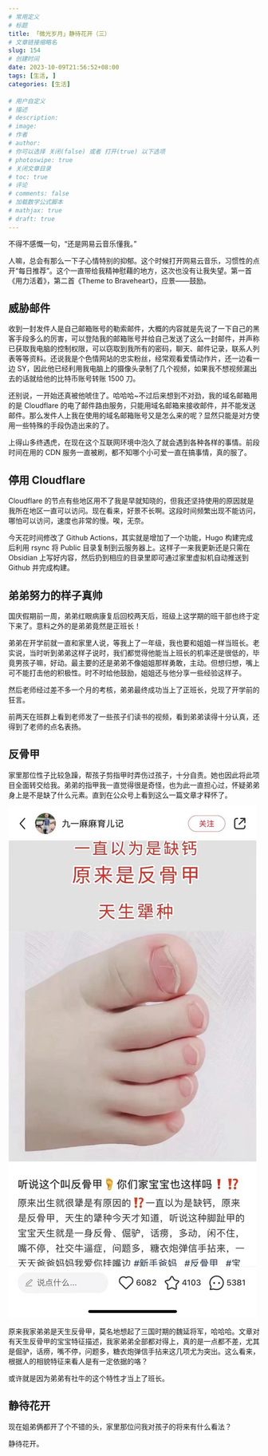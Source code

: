 ```yaml
---
# 常用定义
# 标题
title: 「微光岁月」静待花开（三）
# 文章链接缩略名
slug: 154
# 创建时间
date: 2023-10-09T21:56:52+08:00
tags: [生活, ]
categories: [生活]

# 用户自定义
# 描述
# description: 
# image: 
# 作者
# author: 
# 你可以选择 关闭(false) 或者 打开(true) 以下选项
# photoswipe: true
# 关闭文章目录
# toc: true
# 评论
# comments: false
# 加载数学公式脚本
# mathjax: true
# draft: true
---
```


不得不感慨一句，“还是网易云音乐懂我。”

人嘛，总会有那么一下子心情特别的抑郁。这个时候打开网易云音乐，习惯性的点开“每日推荐”。这个一直带给我精神慰藉的地方，这次也没有让我失望。第一首《用力活着》，第二首《Theme to Braveheart》，应景——鼓励。

## 威胁邮件

收到一封发件人是自己邮箱账号的勒索邮件，大概的内容就是先说了一下自己的黑客手段多么的厉害，可以登陆我的邮箱账号并给自己发送了这么一封邮件，并声称已获取我电脑的控制权限，可以窃取到我所有的密码，聊天、邮件记录，联系人列表等等资料。还说我是个色情网站的忠实粉丝，经常观看爱情动作片，还一边看一边 SY，因此他已经利用我电脑上的摄像头录制了几个视频，如果我不想视频漏出去的话就给他的比特币账号转账 1500 刀。

还别说，一开始还真被他唬住了。哈哈哈~不过后来想到不对劲，我的域名邮箱用的是 Cloudflare 的电了邮件路由服务，只能用域名邮箱来接收邮件，并不能发送邮件。那么发件人上我在使用的域名邮箱账号又是怎么来的呢？显然只能是对方使用一些特殊的手段伪造出来的了。

上得山多终遇虎，在现在这个互联网环境中泡久了就会遇到各种各样的事情。前段时间在用的 CDN 服务一直被刷，都不知哪个小可爱一直在搞事情，真的服了。

## 停用 Cloudflare

Cloudflare 的节点有些地区用不了我是早就知晓的，但我还坚持使用的原因就是我所在地区一直可以访问。现在看来，好景不长啊。这段时间频繁出现不能访问，哪怕可以访问，速度也非常的慢。唉，无奈。

今天花时间修改了 Github Actions，其实就是增加了一个功能，Hugo 构建完成后利用 rsync 将 Public 目录复制到云服务器上。这样子一来我更新还是只需在 Obsidian 上写好内容，然后扔到相应的目录里即可通过家里虚拟机自动推送到 Github 并完成构建。

## 弟弟努力的样子真帅

国庆假期前一周，弟弟红眼病康复后回校两天后，班级上这学期的班干部也终于定下来了。意料之外的是弟弟竟然是正班长！

弟弟在开学前就一直和家里人说，等我上了一年级，我也要和姐姐一样当班长。老实说，当时听到弟弟这样子说时，我们都觉得他能当上班长的机率还是很低的，毕竟男孩子嘛，好动。最主要的还是弟弟不像姐姐那样勇敢，主动。但想归想，嘴上可不能打击他的积极性。时不时给他鼓励，姐姐还与他分享一些经验这样子。

然后老师经过差不多一个月的考核，弟弟最终成功当上了正班长，兑现了开学前的狂言。

前两天在班群上看到老师发了一些孩子们读书的视频，看到弟弟读得十分认真，还得到了老师的点名表扬。

## 反骨甲

家里那位性子比较急躁，帮孩子剪指甲时弄伤过孩子，十分自责。她也因此将此项目全面转交给我。弟弟的指甲我一直觉得很是奇怪，也为此一直担心过，怀疑弟弟身上是不是缺了什么元素。直到在公众号上看到这么一篇文章才释怀了。

![反骨甲](postImages/laomai/i/反骨甲.jpeg)

原来我家弟弟是天生反骨甲，莫名地想起了三国时期的魏延将军，哈哈哈。文章对有天生反骨甲的宝宝特征描述，我家弟弟全部都对得上，真的是一点都不差，尤其是倔驴，话痨，嘴不停，问题多，糖衣炮弹信手拈来这几项尤为突出。这么看来，根据人的相貌特征来看人是有一定依据的咯？

或许就是因为弟弟有社牛的这个特性才当上了班长。

## 静待花开

现在姐弟俩都开了个不错的头，家里那位问我对孩子的将来有什么看法？

静待花开。